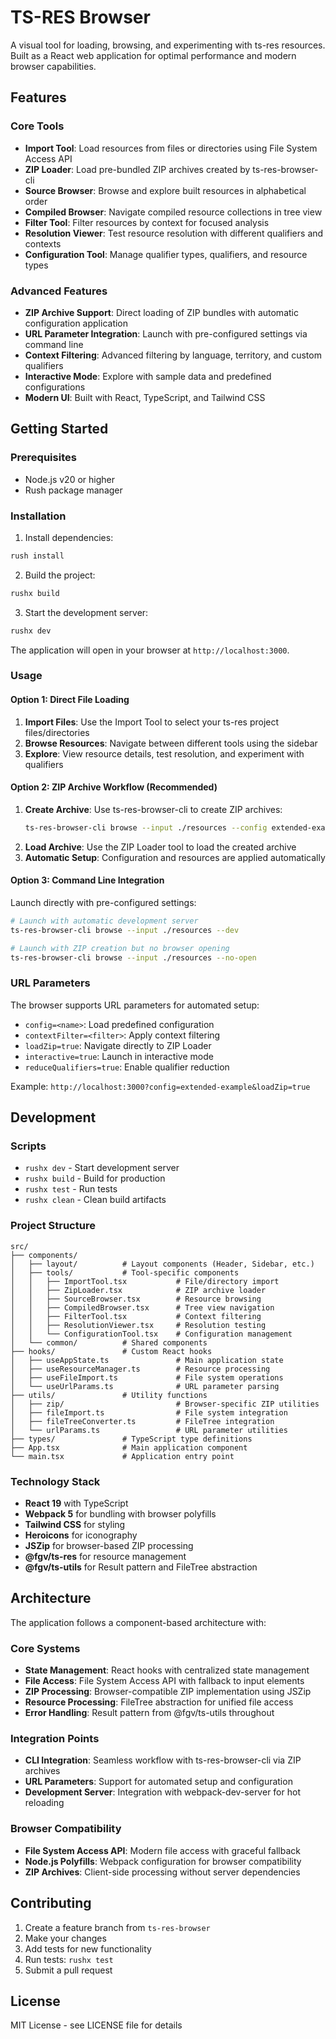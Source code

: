 # TS-RES Browser

A visual tool for loading, browsing, and experimenting with ts-res resources. Built as a React web application for optimal performance and modern browser capabilities.

## Features

### Core Tools
- **Import Tool**: Load resources from files or directories using File System Access API
- **ZIP Loader**: Load pre-bundled ZIP archives created by ts-res-browser-cli
- **Source Browser**: Browse and explore built resources in alphabetical order
- **Compiled Browser**: Navigate compiled resource collections in tree view
- **Filter Tool**: Filter resources by context for focused analysis
- **Resolution Viewer**: Test resource resolution with different qualifiers and contexts
- **Configuration Tool**: Manage qualifier types, qualifiers, and resource types

### Advanced Features
- **ZIP Archive Support**: Direct loading of ZIP bundles with automatic configuration application
- **URL Parameter Integration**: Launch with pre-configured settings via command line
- **Context Filtering**: Advanced filtering by language, territory, and custom qualifiers
- **Interactive Mode**: Explore with sample data and predefined configurations
- **Modern UI**: Built with React, TypeScript, and Tailwind CSS

## Getting Started

### Prerequisites

- Node.js v20 or higher
- Rush package manager

### Installation

1. Install dependencies:
```bash
rush install
```

2. Build the project:
```bash
rushx build
```

3. Start the development server:
```bash
rushx dev
```

The application will open in your browser at `http://localhost:3000`.

### Usage

#### Option 1: Direct File Loading
1. **Import Files**: Use the Import Tool to select your ts-res project files/directories
2. **Browse Resources**: Navigate between different tools using the sidebar
3. **Explore**: View resource details, test resolution, and experiment with qualifiers

#### Option 2: ZIP Archive Workflow (Recommended)
1. **Create Archive**: Use ts-res-browser-cli to create ZIP archives:
   ```bash
   ts-res-browser-cli browse --input ./resources --config extended-example
   ```
2. **Load Archive**: Use the ZIP Loader tool to load the created archive
3. **Automatic Setup**: Configuration and resources are applied automatically

#### Option 3: Command Line Integration
Launch directly with pre-configured settings:
```bash
# Launch with automatic development server
ts-res-browser-cli browse --input ./resources --dev

# Launch with ZIP creation but no browser opening
ts-res-browser-cli browse --input ./resources --no-open
```

### URL Parameters

The browser supports URL parameters for automated setup:
- `config=<name>`: Load predefined configuration
- `contextFilter=<filter>`: Apply context filtering  
- `loadZip=true`: Navigate directly to ZIP Loader
- `interactive=true`: Launch in interactive mode
- `reduceQualifiers=true`: Enable qualifier reduction

Example: `http://localhost:3000?config=extended-example&loadZip=true`

## Development

### Scripts

- `rushx dev` - Start development server
- `rushx build` - Build for production
- `rushx test` - Run tests
- `rushx clean` - Clean build artifacts

### Project Structure

```
src/
├── components/
│   ├── layout/          # Layout components (Header, Sidebar, etc.)
│   ├── tools/           # Tool-specific components
│   │   ├── ImportTool.tsx           # File/directory import
│   │   ├── ZipLoader.tsx            # ZIP archive loader
│   │   ├── SourceBrowser.tsx        # Resource browsing
│   │   ├── CompiledBrowser.tsx      # Tree view navigation  
│   │   ├── FilterTool.tsx           # Context filtering
│   │   ├── ResolutionViewer.tsx     # Resolution testing
│   │   └── ConfigurationTool.tsx    # Configuration management
│   └── common/          # Shared components
├── hooks/               # Custom React hooks
│   ├── useAppState.ts               # Main application state
│   ├── useResourceManager.ts        # Resource processing
│   ├── useFileImport.ts             # File system operations
│   └── useUrlParams.ts              # URL parameter parsing
├── utils/               # Utility functions
│   ├── zip/                         # Browser-specific ZIP utilities
│   ├── fileImport.ts                # File system integration
│   ├── fileTreeConverter.ts         # FileTree integration
│   └── urlParams.ts                 # URL parameter utilities
├── types/               # TypeScript type definitions
├── App.tsx              # Main application component  
└── main.tsx             # Application entry point
```

### Technology Stack

- **React 19** with TypeScript
- **Webpack 5** for bundling with browser polyfills
- **Tailwind CSS** for styling
- **Heroicons** for iconography  
- **JSZip** for browser-based ZIP processing
- **@fgv/ts-res** for resource management
- **@fgv/ts-utils** for Result pattern and FileTree abstraction

## Architecture

The application follows a component-based architecture with:

### Core Systems
- **State Management**: React hooks with centralized state management
- **File Access**: File System Access API with fallback to input elements
- **ZIP Processing**: Browser-compatible ZIP implementation using JSZip
- **Resource Processing**: FileTree abstraction for unified file access
- **Error Handling**: Result pattern from @fgv/ts-utils throughout

### Integration Points
- **CLI Integration**: Seamless workflow with ts-res-browser-cli via ZIP archives
- **URL Parameters**: Support for automated setup and configuration
- **Development Server**: Integration with webpack-dev-server for hot reloading

### Browser Compatibility
- **File System Access API**: Modern file access with graceful fallback
- **Node.js Polyfills**: Webpack configuration for browser compatibility
- **ZIP Archives**: Client-side processing without server dependencies

## Contributing

1. Create a feature branch from `ts-res-browser`
2. Make your changes
3. Add tests for new functionality
4. Run tests: `rushx test`
5. Submit a pull request

## License

MIT License - see LICENSE file for details 